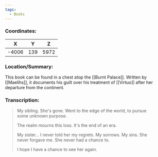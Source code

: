 ```yaml
---
tags:
  - Books
---
```


### Coordinates:
| **X** | **Y**| **Z** |
|:-----:|:----:|:-----:|
|-4006  |139   |5972  |

### Location/Summary:
This book can be found in a chest atop the [[Burnt Palace]]. Written by [[Maelihs]], it documents his guilt over his treatment of [[Virtuo]] after her departure from the continent.

### Transcription:
> My sibling. She's gone. Went to the edge of the world, to pursue some unknown purpose.
>
> The realm mourns this loss. It's the end of an era.
>
> My sister... I never told her my regrets. My sorrows. My sins. She never forgave me. She never had a chance to.
>
> I hope I have a chance to see her again.

